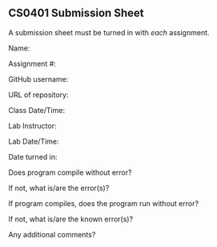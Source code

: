 ## CS0401 Submission Sheet

A submission sheet must be turned in with _each_ assignment.

Name:

Assignment #:

GitHub username:

URL of repository:

Class Date/Time:

Lab Instructor:

Lab Date/Time:

Date turned in:

Does program compile without error?


If not, what is/are the error(s)?





If program compiles, does the program run without error?


If not, what is/are the known error(s)?






Any additional comments?
